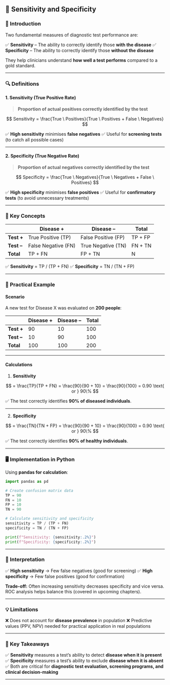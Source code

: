 ## **🧬 Sensitivity and Specificity**

### **📖 Introduction**

Two fundamental measures of diagnostic test performance are:

✅ **Sensitivity** – The ability to correctly identify those **with the disease**
✅ **Specificity** – The ability to correctly identify those **without the disease**

They help clinicians understand **how well a test performs** compared to a gold standard.

---

### **🔍 Definitions**

#### **1. Sensitivity (True Positive Rate)**

> **Proportion of actual positives correctly identified by the test**

$$
Sensitivity = \frac{True \ Positives}{True \ Positives + False \ Negatives}
$$

✅ **High sensitivity** minimises **false negatives**
✅ Useful for **screening tests** (to catch all possible cases)

---

#### **2. Specificity (True Negative Rate)**

> **Proportion of actual negatives correctly identified by the test**

$$
Specificity = \frac{True \ Negatives}{True \ Negatives + False \ Positives}
$$

✅ **High specificity** minimises **false positives**
✅ Useful for **confirmatory tests** (to avoid unnecessary treatments)

---

### **📝 Key Concepts**

|            | **Disease +**       | **Disease –**       | **Total** |
| ---------- | ------------------- | ------------------- | --------- |
| **Test +** | True Positive (TP)  | False Positive (FP) | TP + FP   |
| **Test –** | False Negative (FN) | True Negative (TN)  | FN + TN   |
| **Total**  | TP + FN             | FP + TN             | N         |

✅ **Sensitivity** = TP / (TP + FN)
✅ **Specificity** = TN / (TN + FP)

---

### **🔬 Practical Example**

#### **Scenario**

A new test for Disease X was evaluated on **200 people**:

|            | **Disease +** | **Disease –** | **Total** |
| ---------- | ------------- | ------------- | --------- |
| **Test +** | 90            | 10            | 100       |
| **Test –** | 10            | 90            | 100       |
| **Total**  | 100           | 100           | 200       |

---

#### **Calculations**

1. **Sensitivity**

$$
= \frac{TP}{TP + FN}
= \frac{90}{90 + 10}
= \frac{90}{100}
= 0.90 \text{ or } 90\%
$$

✅ The test correctly identifies **90% of diseased individuals**.

---

2. **Specificity**

$$
= \frac{TN}{TN + FP}
= \frac{90}{90 + 10}
= \frac{90}{100}
= 0.90 \text{ or } 90\%
$$

✅ The test correctly identifies **90% of healthy individuals**.

---

### **🖥️ Implementation in Python**

Using **pandas for calculation**:

```python
import pandas as pd

# Create confusion matrix data
TP = 90
FN = 10
FP = 10
TN = 90

# Calculate sensitivity and specificity
sensitivity = TP / (TP + FN)
specificity = TN / (TN + FP)

print(f"Sensitivity: {sensitivity:.2%}")
print(f"Specificity: {specificity:.2%}")
```

---

### **🔑 Interpretation**

✅ **High sensitivity** → Few false negatives (good for screening)
✅ **High specificity** → Few false positives (good for confirmation)

**Trade-off:** Often increasing sensitivity decreases specificity and vice versa. ROC analysis helps balance this (covered in upcoming chapters).

---

### **💡 Limitations**

❌ Does not account for **disease prevalence** in population
❌ Predictive values (PPV, NPV) needed for practical application in real populations

---

### **🎯 Key Takeaways**

✅ **Sensitivity** measures a test’s ability to detect **disease when it is present**
✅ **Specificity** measures a test’s ability to exclude **disease when it is absent**
✅ Both are critical for **diagnostic test evaluation, screening programs, and clinical decision-making**

---

